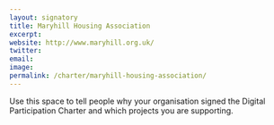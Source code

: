 ```yaml
---
layout: signatory
title: Maryhill Housing Association
excerpt: 
website: http://www.maryhill.org.uk/
twitter:
email:
image:
permalink: /charter/maryhill-housing-association/
---
```


Use this space to tell people why your organisation signed the Digital Participation Charter and which projects you are supporting.
